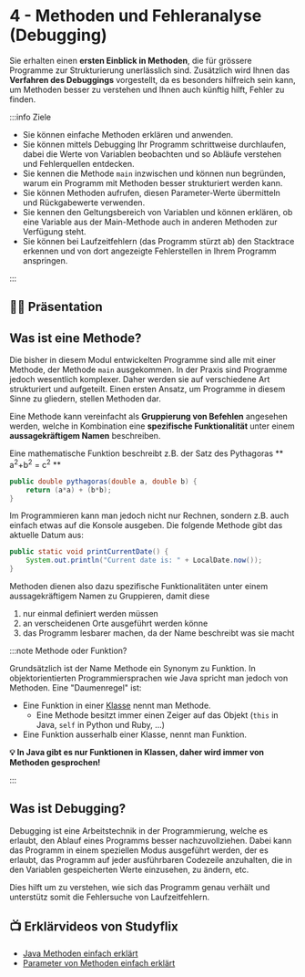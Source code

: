 # 4 - Methoden und Fehleranalyse (Debugging)

Sie erhalten einen **ersten Einblick in Methoden**, die für grössere
Programme zur Strukturierung unerlässlich sind. Zusätzlich wird Ihnen
das **Verfahren des Debuggings** vorgestellt, da es besonders hilfreich sein
kann, um Methoden besser zu verstehen und Ihnen auch künftig hilft, Fehler zu finden.

:::info Ziele

- Sie können einfache Methoden erklären und anwenden.
- Sie können mittels Debugging Ihr Programm schrittweise durchlaufen, dabei die Werte von Variablen beobachten und so Abläufe verstehen und Fehlerquellen entdecken.
- Sie kennen die Methode `main` inzwischen und können nun begründen, warum ein Programm mit Methoden besser strukturiert werden kann.
- Sie können Methoden aufrufen, diesen Parameter-Werte übermitteln und Rückgabewerte verwenden.
- Sie kennen den Geltungsbereich von Variablen und können erklären, ob eine Variable aus der Main-Methode auch in anderen Methoden zur Verfügung steht.
- Sie können bei Laufzeitfehlern (das Programm stürzt ab) den Stacktrace erkennen und von dort angezeigte Fehlerstellen in Ihrem Programm anspringen.

:::

## :teacher: Präsentation

<!-- [:computer: Open in Browser](pathname:///slides/operatoren) | [:floppy_disk: download PDF](pathname:///slides/operatoren.pdf) -->

<!-- <iframe src="/bbzbl-modul-319/slides/operatoren" width="100%" height="400px"></iframe> -->

## Was ist eine Methode?

Die bisher in diesem Modul entwickelten Programme sind alle mit einer Methode, der Methode `main` ausgekommen.
In der Praxis sind Programme jedoch wesentlich komplexer. Daher werden sie auf verschiedene Art strukturiert
und aufgeteilt. Einen ersten Ansatz, um Programme in diesem Sinne zu gliedern, stellen Methoden dar.

Eine Methode kann vereinfacht als **Gruppierung von Befehlen** angesehen werden, welche in Kombination eine
**spezifische Funktionalität** unter einem **aussagekräftigem Namen** beschreiben.

Eine mathematische Funktion beschreibt z.B. der Satz des Pythagoras ** a<sup>2</sup>+b<sup>2</sup> = c<sup>2</sup> **

```java title="Satz des Pythagoras"
public double pythagoras(double a, double b) {
    return (a*a) + (b*b);
}
```

Im Programmieren kann man jedoch nicht nur Rechnen, sondern z.B. auch einfach etwas auf die Konsole ausgeben.
Die folgende Methode gibt das aktuelle Datum aus:

```java title="printCurrentDate() gibt das aktuelle Datum aus"
public static void printCurrentDate() {
    System.out.println("Current date is: " + LocalDate.now());
}
```

Methoden dienen also dazu spezifische Funktionalitäten unter einem aussagekräftigem Namen zu Gruppieren, damit diese

1. nur einmal definiert werden müssen
2. an verscheidenen Orte ausgeführt werden könne
3. das Programm lesbarer machen, da der Name beschreibt was sie macht

:::note Methode oder Funktion?

Grundsätzlich ist der Name Methode ein Synonym zu Funktion. In objektorientierten Programmiersprachen wie Java spricht man jedoch von Methoden.
Eine "Daumenregel" ist:

- Eine Funktion in einer <u>Klasse</u> nennt man Methode.
  - Eine Methode besitzt immer einen Zeiger auf das Objekt (`this` in Java, `self` in Python und Ruby, ...)
- Eine Funktion ausserhalb einer Klasse, nennt man Funktion.

**:bulb: In Java gibt es nur Funktionen in Klassen, daher wird immer von Methoden gesprochen!**

:::

## Was ist Debugging?

Debugging ist eine Arbeitstechnik in der Programmierung, welche es erlaubt, 
den Ablauf eines Programms besser nachzuvollziehen. Dabei kann das Programm 
in einem speziellen Modus ausgeführt werden, der es erlaubt, das Programm auf 
jeder ausführbaren Codezeile anzuhalten, die in den Variablen gespeicherten 
Werte einzusehen, zu ändern, etc.

Dies hilft um zu verstehen, wie sich das Programm genau verhält und unterstütz
somit die Fehlersuche von Laufzeitfehlern.

## :tv: Erklärvideos von Studyflix

- [Java Methoden einfach erklärt](https://studyflix.de/informatik/java-methoden-1901)
- [Parameter von Methoden einfach erklärt](https://studyflix.de/informatik/parameter-von-methoden-426)


